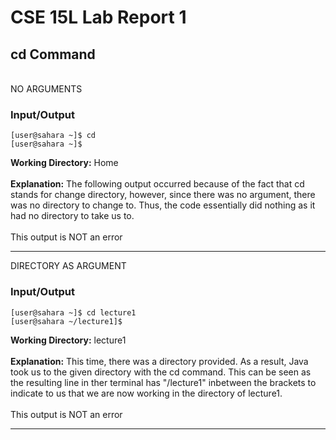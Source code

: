 # CSE 15L Lab Report 1 

## cd Command
<br/>
NO ARGUMENTS

### Input/Output


```
[user@sahara ~]$ cd
[user@sahara ~]$ 
```

**Working Directory:** Home
 <br/>
 <br/>
**Explanation:** The following output occurred because of the fact that cd stands for change directory, however, since there was no argument, there was no directory to change to. Thus, the code essentially did nothing as it had no directory to take us to.
<br/>
<br/>
This output is NOT an error
<br/>
***
DIRECTORY AS ARGUMENT

### Input/Output

```
[user@sahara ~]$ cd lecture1
[user@sahara ~/lecture1]$
```

**Working Directory:** lecture1
<br/>
<br/>
**Explanation:** This time, there was a directory provided. As a result, Java took us to the given directory with the cd command. This can be seen as the resulting line in ther terminal has "/lecture1" inbetween the brackets to indicate to us that we are now working in the directory of lecture1.
<br/>
<br/>
This output is NOT an error
<br/>
***


